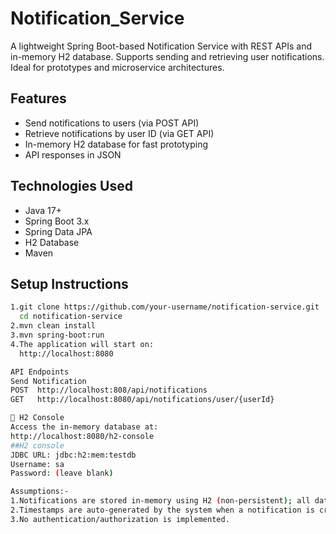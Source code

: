 # Notification_Service
A lightweight Spring Boot-based Notification Service with REST APIs and in-memory H2 database. Supports sending and retrieving user notifications. Ideal for prototypes and microservice architectures.
## Features
- Send notifications to users (via POST API)
- Retrieve notifications by user ID (via GET API)
- In-memory H2 database for fast prototyping
- API responses in JSON
## Technologies Used
- Java 17+
- Spring Boot 3.x
- Spring Data JPA
- H2 Database
- Maven
## Setup Instructions
```bash
1.git clone https://github.com/your-username/notification-service.git
  cd notification-service
2.mvn clean install
3.mvn spring-boot:run
4.The application will start on:
  http://localhost:8080

API Endpoints
Send Notification
POST  http://localhost:808/api/notifications
GET   http://localhost:8080/api/notifications/user/{userId}

🧪 H2 Console
Access the in-memory database at:
http://localhost:8080/h2-console
##H2 console
JDBC URL: jdbc:h2:mem:testdb
Username: sa
Password: (leave blank)

Assumptions:-
1.Notifications are stored in-memory using H2 (non-persistent); all data is lost upon restart.
2.Timestamps are auto-generated by the system when a notification is created.
3.No authentication/authorization is implemented.



